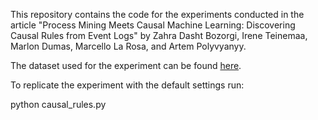 This repository contains the code for the experiments conducted in the article
"Process Mining Meets Causal Machine Learning: Discovering Causal Rules from Event Logs"
by Zahra Dasht Bozorgi, Irene Teinemaa, Marlon Dumas, Marcello La Rosa, and Artem Polyvyanyy.

The dataset used for the experiment can be found [here](https://www.dropbox.com/sh/9agus6uvwp4plgh/AADe8ZXJipFQf_7x13osu9vza?dl=0).

To replicate the experiment with the default settings run:

python causal_rules.py
